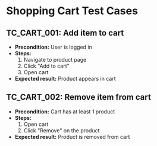 # Shopping Cart Test Cases

## TC_CART_001: Add item to cart
- **Precondition:** User is logged in
- **Steps:**
  1. Navigate to product page
  2. Click "Add to cart"
  3. Open cart
- **Expected result:** Product appears in cart

## TC_CART_002: Remove item from cart
- **Precondition:** Cart has at least 1 product
- **Steps:**
  1. Open cart
  2. Click "Remove" on the product
- **Expected result:** Product is removed from cart
